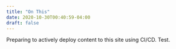 ```yaml
---
title: "On This"
date: 2020-10-30T00:40:59-04:00
draft: false
---
```


Preparing to actively deploy content to this site using 
CI/CD. Test.